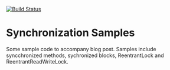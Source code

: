 [![Build Status](https://travis-ci.org/briansjavablog/synchronization-samples.svg?branch=master)](https://travis-ci.org/briansjavablog/synchronization-samples)

# Synchronization Samples

Some sample code to accompany blog post. Samples include syncchronized methods, sychronized blocks, ReentrantLock and ReentrantReadWriteLock.

